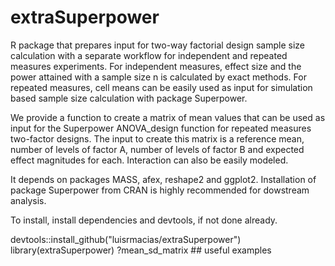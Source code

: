 # extraSuperpower
R package that prepares input for two-way factorial design sample size calculation with a separate workflow for independent and repeated measures experiments. For independent measures, effect size and the power attained with a sample size n is calculated by exact methods. For repeated measures, cell means can be easily used as input for simulation based sample size calculation with package Superpower.

We provide a function to create a matrix of mean values that can be used as input for the Superpower ANOVA_design function for repeated measures two-factor designs. The input to create this matrix is a reference mean, number of levels of factor A, number of levels of factor B and expected effect magnitudes for each. Interaction can also be easily modeled.

It depends on packages MASS, afex, reshape2 and ggplot2. Installation of package Superpower from CRAN is highly recommended for dowstream analysis.

To install, install dependencies and devtools, if not done already.

devtools::install_github("luisrmacias/extraSuperpower")
library(extraSuperpower)
?mean_sd_matrix ## useful examples
